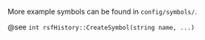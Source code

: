 
More example symbols can be found in ```config/symbols/```.

@see ```int rsfHistory::CreateSymbol(string name, ...)```
